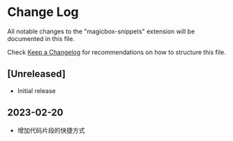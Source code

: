 # Change Log

All notable changes to the "magicbox-snippets" extension will be documented in this file.

Check [Keep a Changelog](http://keepachangelog.com/) for recommendations on how to structure this file.

## [Unreleased]

- Initial release

## 2023-02-20

- 增加代码片段的快捷方式